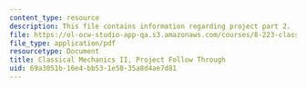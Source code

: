 ```yaml
---
content_type: resource
description: This file contains information regarding project part 2.
file: https://ol-ocw-studio-app-qa.s3.amazonaws.com/courses/8-223-classical-mechanics-ii-january-iap-2017/69a3051b16e4bb531e5035a8d4ae7d81_MIT8_223IAP17_ProjectPart2.pdf
file_type: application/pdf
resourcetype: Document
title: Classical Mechanics II, Project Follow Through
uid: 69a3051b-16e4-bb53-1e50-35a8d4ae7d81
---
```

